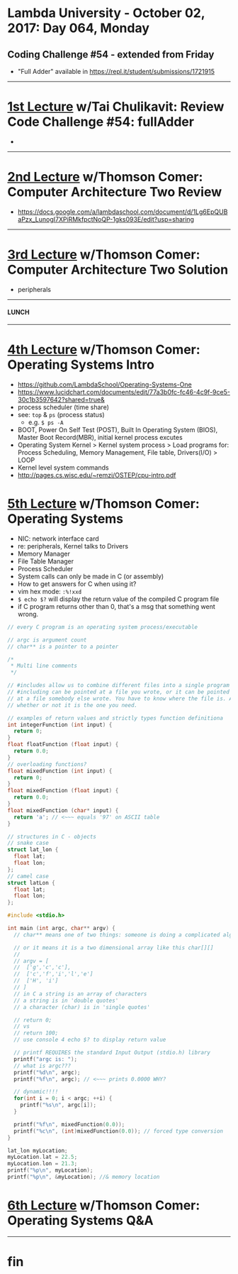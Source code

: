 # Lambda University - October 02, 2017: Day 064, Monday
## Coding Challenge #54 - extended from Friday
- "Full Adder" available in https://repl.it/student/submissions/1721915
***
# [1st Lecture](https://youtu.be/_8xm0EaSrUc) w/Tai Chulikavit: Review Code Challenge #54: fullAdder
-

***
# [2nd Lecture](NO_VIDEO_RECORDED) w/Thomson Comer: Computer Architecture Two Review
- https://docs.google.com/a/lambdaschool.com/document/d/1Lg6EpQUBaPzx_LunogI7XPiRMkfpctNoQP-1gks093E/edit?usp=sharing

***
# [3rd Lecture](https://youtu.be/4q3LlOZLjPo) w/Thomson Comer: Computer Architecture Two Solution
- peripherals

***
#### LUNCH
***
# [4th Lecture](https://youtu.be/RQ0cu_vbCPw) w/Thomson Comer: Operating Systems Intro
- https://github.com/LambdaSchool/Operating-Systems-One
- https://www.lucidchart.com/documents/edit/77a3b0fc-fc46-4c9f-9ce5-30c1b3597642?shared=true&
- process scheduler (time share)
- see: `top` & `ps` (process status)
  - e.g. `$ ps -A`
- BOOT, Power On Self Test (POST), Built In Operating System (BIOS), Master Boot Record(MBR), initial kernel process excutes
- Operating System Kernel > Kernel system process > Load programs for: Process Scheduling, Memory Management, File table, Drivers(I/O) > LOOP
- Kernel level system commands
- http://pages.cs.wisc.edu/~remzi/OSTEP/cpu-intro.pdf

# [5th Lecture](https://youtu.be/upqmNSdpHi4) w/Thomson Comer: Operating Systems
- NIC: network interface card
- re: peripherals, Kernel talks to Drivers
- Memory Manager
- File Table Manager
- Process Scheduler
- System calls can only be made in C (or assembly)
- How to get answers for C when using it?
- vim hex mode: `:%!xxd`
- `$ echo $?` will display the return value of the compiled C program file
- if C program returns other than 0, that's a msg that something went wrong.

```c
// every C program is an operating system process/executable

// argc is argument count
// char** is a pointer to a pointer

/*
 * Multi line comments
 */

// #includes allow us to combine different files into a single program
// #including can be pointed at a file you wrote, or it can be pointed
// at a file somebody else wrote. You have to know where the file is. And
// whether or not it is the one you need.

// examples of return values and strictly types function definitiona
int integerFunction (int input) {
  return 0;
}
float floatFunction (float input) {
  return 0.0;
}
// overloading functions?
float mixedFunction (int input) {
  return 0;
}
float mixedFunction (float input) {
  return 0.0;
}
float mixedFunction (char* input) {
  return 'a'; // <~~~ equals '97' on ASCII table
}

// structures in C - objects
// snake case
struct lat_lon {
  float lat;
  float lon;
};
// camel case
struct latLon {
  float lat;
  float lon;
};

#include <stdio.h>

int main (int argc, char** argv) {
  // char** means one of two things: someone is doing a complicated algorithm with this object

  // or it means it is a two dimensional array like this char[][]
  //
  // argv = [
  //  ['g','c','c'],
  //  ['c','f','i','l','e']
  //  ['H', 'i']
  // ]
  // in C a string is an array of characters
  // a string is in 'double quotes'
  // a character (char) is in 'single quotes'

  // return 0;
  // vs
  // return 100;
  // use console 4 echo $? to display return value

  // printf REQUIRES the standard Input Output (stdio.h) library
  printf("argc is: ");
  // what is argc???
  printf("%d\n", argc);
  printf("%f\n", argc); // <~~~ prints 0.0000 WHY?

  // dynamic!!!!
  for(int i = 0; i < argc; ++i) {
    printf("%s\n", argc[i]);
  }

  printf("%f\n", mixedFunction(0.0));
  printf("%c\n", (int)mixedFunction(0.0)); // forced type conversion
}

lat_lon myLocation;
myLocation.lat = 22.5;
myLocation.lon = 21.3;
printf("%p\n", myLocation);
printf("%p\n", &myLocation); //& memory location
```

# [6th Lecture](NO_VIDEO_RECORDED) w/Thomson Comer: Operating Systems Q&A
***
# fin
